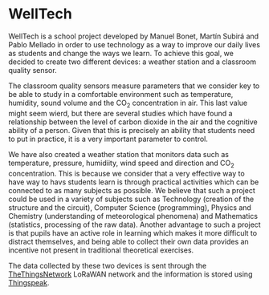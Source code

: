 # WellTech

WellTech is a school project developed by Manuel Bonet, Martín Subirá and Pablo Mellado in order to use technology as a way to improve our daily lives as students and change the ways we learn. To achieve this goal, we decided to create two different devices: a weather station and a classroom quality sensor.

The classroom quality sensors measure parameters that we consider key to be able to study in a comfortable environment such as temperature, humidity, sound volume and the CO<sub>2</sub> concentration in air. This last value might seem wierd, but there are several studies which have found a relationship between the level of carbon dioxide in the air and the cognitive ability of a person. Given that this is precisely an ability that students need to put in practice, it is a very important parameter to control.

We have also created a weather station that monitors data such as temperature, pressure, humidiity, wind speed and direction and CO<sub>2</sub> concentration. This is because we consider that a very effective way to have way to havs students learn is through practical activities which can be connected to as many subjects as possible. We believe that such a project could be used in a variety of subjects such as Technology (creation of the structure and the circuit), Computer Science (programming), Physics and Chemistry (understanding of meteorological phenomena) and Mathematics (statistics, processing of the raw data). Another advantage to such a project is that pupils have an active role in learning which makes it more difficult to distract themselves, and being able to collect their own data provides an incentive not present in traditional theoretical exercises.

The data collected by these two devices is sent through the [TheThingsNetwork](https://www.thethingsnetwork.org/) LoRaWAN network and the information is stored using [Thingspeak](https://thingspeak.com/).
